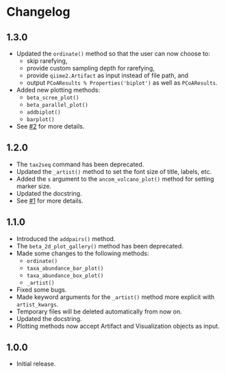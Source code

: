 # Changelog

## 1.3.0

* Updated the `ordinate()` method so that the user can now choose to:
    * skip rarefying,
    * provide custom sampling depth for rarefying,
    * provide `qiime2.Artifact` as input instead of file path, and
    * output `PCoAResults % Properties('biplot')` as well as `PCoAResults`.
* Added new plotting methods:
    * `beta_scree_plot()`
    * `beta_parallel_plot()`
    * `addbiplot()`
    * `barplot()`
* See [#2](https://github.com/sbslee/dokdo/issues/1) for more details.

## 1.2.0

* The `tax2seq` command has been deprecated.
* Updated the `_artist()` method to set the font size of title, labels, etc.
* Added the `s` argument to the `ancom_volcano_plot()` method for setting marker size.
* Updated the docstring.
* See [#1](https://github.com/sbslee/dokdo/issues/1) for more details.

## 1.1.0

* Introduced the `addpairs()` method.
* The `beta_2d_plot_gallery()` method has been deprecated.
* Made some changes to the following methods:
    * `ordinate()`
    * `taxa_abundance_bar_plot()`
    * `taxa_abundance_box_plot()`
    * `_artist()`
* Fixed some bugs.
* Made keyword arguments for the `_artist()` method more explicit with `artist_kwargs`.
* Temporary files will be deleted automatically from now on.
* Updated the docstring.
* Plotting methods now accept Artifact and Visualization objects as input.

## 1.0.0

* Initial release.
